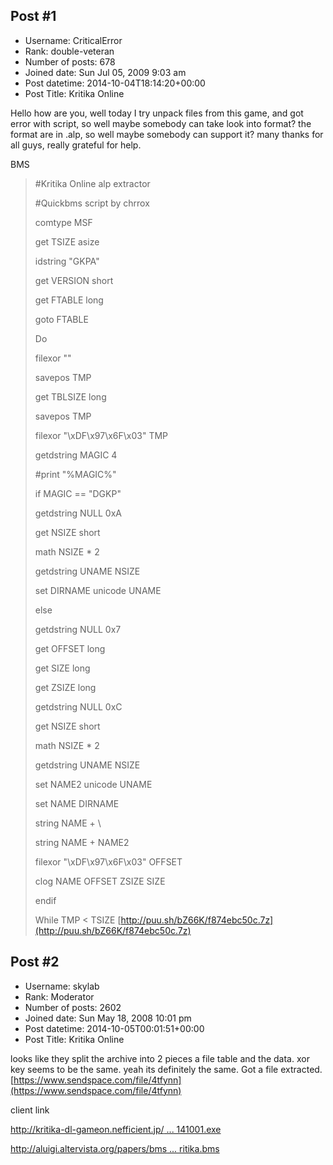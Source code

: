 ## Post #1
- Username: CriticalError
- Rank: double-veteran
- Number of posts: 678
- Joined date: Sun Jul 05, 2009 9:03 am
- Post datetime: 2014-10-04T18:14:20+00:00
- Post Title: Kritika Online

Hello how are you, well today I try unpack files from this game, and got error with script, so well maybe somebody can take look into format? the format are in .alp, so well maybe somebody can support it? many thanks for all guys, really grateful for help.

BMS

> #Kritika Online alp extractor
>
> #Quickbms script by chrrox
>
> comtype MSF
>
> get TSIZE asize
>
> idstring "GKPA"
>
> get VERSION short
>
> get FTABLE long
>
> goto FTABLE
>
> Do
>
> filexor ""
>
> savepos TMP
>
> get TBLSIZE long
>
> savepos TMP
>
> filexor "\xDF\x97\x6F\x03" TMP
>
> getdstring MAGIC 4
>
> #print "%MAGIC%"
>
> if MAGIC == "DGKP"
>
> getdstring NULL 0xA
>
> get NSIZE short
>
> math NSIZE * 2
>
> getdstring UNAME NSIZE
>
> set DIRNAME unicode UNAME
>
> else
>
> getdstring NULL 0x7
>
> get OFFSET long
>
> get SIZE long
>
> get ZSIZE long
>
> getdstring NULL 0xC
>
> get NSIZE short
>
> math NSIZE * 2
>
> getdstring UNAME NSIZE
>
> set NAME2 unicode UNAME
>
> set NAME DIRNAME
>
> string NAME + \
>
> string NAME + NAME2
>
> filexor "\xDF\x97\x6F\x03" OFFSET
>
> clog NAME OFFSET ZSIZE SIZE
>
> endif
>
> While TMP < TSIZE
[http://puu.sh/bZ66K/f874ebc50c.7z](http://puu.sh/bZ66K/f874ebc50c.7z)
## Post #2
- Username: skylab
- Rank: Moderator
- Number of posts: 2602
- Joined date: Sun May 18, 2008 10:01 pm
- Post datetime: 2014-10-05T00:01:51+00:00
- Post Title: Kritika Online

looks like they split the archive into 2 pieces a file table and the data.
xor key seems to be the same. yeah its definitely the same.
Got a file extracted.
[https://www.sendspace.com/file/4tfynn](https://www.sendspace.com/file/4tfynn)

client link

[http://kritika-dl-gameon.nefficient.jp/ ... 141001.exe](http://kritika-dl-gameon.nefficient.jp/kritika/client/KRITIKA_JP_20141001.exe)

[http://aluigi.altervista.org/papers/bms ... ritika.bms](http://aluigi.altervista.org/papers/bms/others/kritika.bms)
